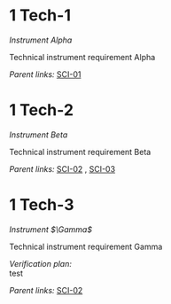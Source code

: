 1 Tech-1 
========

*Instrument Alpha*

Technical instrument requirement Alpha

*Parent links:*   [SCI-01](L2.markdown#1-sci-01-) 

1 Tech-2 
========

*Instrument Beta*

Technical instrument requirement Beta

*Parent links:*   [SCI-02](L2.markdown#1-sci-02-) ,  [SCI-03](L2.markdown#1-sci-03-) 

1 Tech-3 
========

*Instrument \$\\Gamma\$*

Technical instrument requirement Gamma

*Verification plan:*\
test

*Parent links:*   [SCI-02](L2.markdown#1-sci-02-) 
